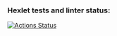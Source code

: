 ### Hexlet tests and linter status:
[![Actions Status](https://github.com/3azil/frontend-project-44/actions/workflows/hexlet-check.yml/badge.svg)](https://github.com/3azil/frontend-project-44/actions)